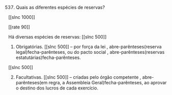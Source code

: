 537.  Quais  as diferentes  espécies de reservas?

[[slnc 1000]]

[[rate 90]]


Há  diversas  espécies de reservas:
[[slnc 500]]

1)  Obrigatórias. [[slnc 500]]
– por força da lei , abre-parênteses(reserva legal)fecha-parênteses, ou do pacto social , abre-parênteses(reservas estatutárias)fecha-parênteses.

[[slnc 500]]

2)  Facultativas. [[slnc 500]]
–  criadas  pelo  órgão  competente  , abre-parênteses(em  regra,  a  Assembleia Geral)fecha-parênteses,  ao aprovar  o destino dos lucros de cada exercício.
